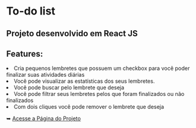 <h1>To-do list</h1>
<h2>Projeto desenvolvido em React JS</h2>
<h2>Features:</h2>
<li>Cria pequenos lembretes que possuem um checkbox para você poder finalizar suas atividades diárias</li>
<li>Você pode visualizar as estatísticas dos seus lembretes.</li>
<li>Você pode buscar pelo lembrete que deseja</li>
<li>Você pode filtrar seus lembretes pelos que foram finalizados ou não finalizados </li>
<li>Com dois cliques você pode remover o lembrete que deseja</li>

<p>&#10149 <a href="https://viniciussoaresbr.github.io/to-do-list/">Acesse a Página do Projeto</a></p>
